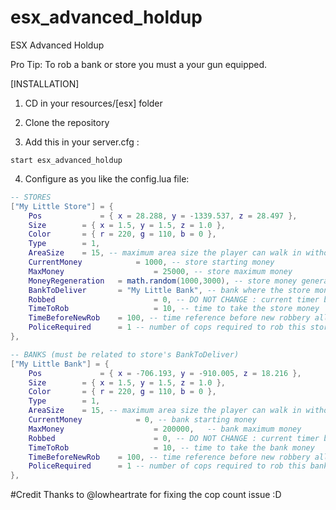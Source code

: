 # esx_advanced_holdup

ESX Advanced Holdup

Pro Tip: To rob a bank or store you must a your gun equipped.

[INSTALLATION]

1) CD in your resources/[esx] folder

2) Clone the repository

3) Add this in your server.cfg :

```
start esx_advanced_holdup
```

4) Configure as you like the config.lua file:

```lua
-- STORES
["My Little Store"] = {
	Pos				= { x = 28.288, y = -1339.537, z = 28.497 },
	Size  		= { x = 1.5, y = 1.5, z = 1.0 },
	Color 		= { r = 220, g = 110, b = 0 },
	Type  		= 1,
	AreaSize 	= 15, -- maximum area size the player can walk in without canceling the robbery
	CurrentMoney			= 1000, -- store starting money
	MaxMoney 					= 25000, -- store maximum money
	MoneyRegeneration	= math.random(1000,3000), -- store money generation each Config.AddMoneyToStoresTimeOut
	BankToDeliver 		= "My Little Bank", -- bank where the store money will go each Config.AddMoneyToBanksTimeOut
	Robbed						= 0, -- DO NOT CHANGE : current timer before new robbery allowed for this store
	TimeToRob					= 10, -- time to take the store money
	TimeBeforeNewRob 	= 100, -- time reference before new robbery allowed
	PoliceRequired		= 1 -- number of cops required to rob this store
},

-- BANKS (must be related to store's BankToDeliver)
["My Little Bank"] = {
	Pos				= { x = -706.193, y = -910.005, z = 18.216 },
	Size  		= { x = 1.5, y = 1.5, z = 1.0 },
	Color 		= { r = 220, g = 110, b = 0 },
	Type  		= 1,
	AreaSize 	= 15, -- maximum area size the player can walk in without canceling the robbery
	CurrentMoney			= 0, -- bank starting money
	MaxMoney 					= 200000,	-- bank maximum money
	Robbed						= 0, -- DO NOT CHANGE : current timer before new robbery allowed for this bank
	TimeToRob					= 10, -- time to take the bank money
	TimeBeforeNewRob 	= 100, -- time reference before new robbery allowed
	PoliceRequired		= 1 -- number of cops required to rob this bank
},
```

#Credit
Thanks to @lowheartrate for fixing the cop count issue :D

